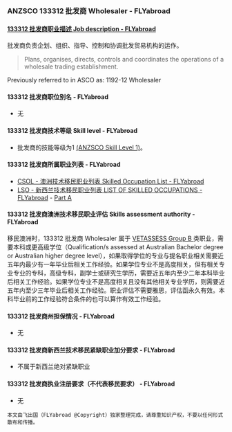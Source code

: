 ### ANZSCO 133312 批发商 Wholesaler - FLYabroad ###

####  [133312 批发商职业描述 Job description - FLYabroad](http://www.flyabroadvisa.com/anzsco/1333.html#133312)

批发商负责企划、组织、指导、控制和协调批发贸易机构的运作。

> Plans, organises, directs, controls and coordinates the operations of a wholesale trading establishment.

Previously referred to in ASCO as:
1192-12 Wholesaler

#### 133312 批发商职位别名 - FLYabroad
 
- 无

#### 133312 批发商技术等级 Skill level - FLYabroad

- 批发商的技能等级为1 [(ANZSCO Skill Level 1)](http://www.flyabroadvisa.com/anzsco/)。

#### 133312 批发商所属职业列表 - FLYabroad

- [CSOL - 澳洲技术移民职业列表 Skilled Occupation List - FLYabroad](http://www.flyabroadvisa.com/sol/)
- [LSO - 新西兰技术移民职业列表 LIST OF SKILLED OCCUPATIONS - FLYabroad](http://nz.flyabroadvisa.com/lso/) - [Part A](parta)

#### 133312 批发商澳洲技术移民职业评估 Skills assessment authority - FLYabroad

移民澳洲时，133312 批发商 Wholesaler  属于 [VETASSESS Group B ](http://www.flyabroadvisa.com/ass/vetassess.html)类职业，需要本科或更高级学位（Qualification/s assessed at Australian Bachelor degree or Australian higher degree level），如果取得学位的专业与提名职业相关需要近五年内最少有一年毕业后相关工作经验。如果学位专业不是高度相关，但有相关专业专业的专科，高级专科，副学士或研究生学历，需要近五年内至少二年本科毕业后相关工作经验。如果学位专业不是高度相关且没有其他相关专业学历，则需要近五年内至少三年毕业后相关工作经验。职业评估不需要雅思，评估函永久有效。本科毕业前的工作经验符合条件的也可以算作有效工作经验。

#### 133312 批发商州担保情况 - FLYabroad

- 无

#### 133312 批发商新西兰技术移民紧缺职业加分要求 - FLYabroad

- 不属于新西兰绝对紧缺职业

#### 133312 批发商执业注册要求（不代表移民要求） - FLYabroad

- 无

`本文由飞出国（FLYabroad @Copyright）独家整理完成，请尊重知识产权，不要以任何形式散布和传播。`